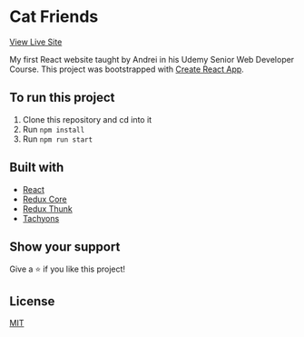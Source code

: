 # Cat Friends

[View Live Site](https://cat-friends-benz.netlify.app/)

My first React website taught by Andrei in his Udemy Senior Web Developer Course.
This project was bootstrapped with [Create React App](https://github.com/facebook/create-react-app).

## To run this project

1. Clone this repository and cd into it
2. Run `npm install`
3. Run `npm run start`

## Built with

- [React](https://reactjs.org/)
- [Redux Core](https://react-redux.js.org/)
- [Redux Thunk](https://github.com/reduxjs/redux-thunk)
- [Tachyons](https://tachyons.io/)

## Show your support

Give a ⭐️ if you like this project!

## License

[MIT](LICENSE)
